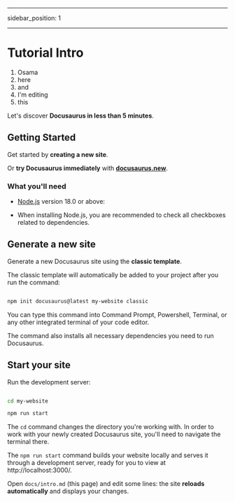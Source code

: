 
---

sidebar_position: 1

---

  

# Tutorial Intro

1. Osama
2. here
3. and
4. I'm editing
5. this

Let's discover **Docusaurus in less than 5 minutes**.

  

## Getting Started

  

Get started by **creating a new site**.

  

Or **try Docusaurus immediately** with **[docusaurus.new](https://docusaurus.new)**.

  

### What you'll need

  

- [Node.js](https://nodejs.org/en/download/) version 18.0 or above:

- When installing Node.js, you are recommended to check all checkboxes related to dependencies.

  

## Generate a new site

  

Generate a new Docusaurus site using the **classic template**.

  

The classic template will automatically be added to your project after you run the command:

  

```bash

npm init docusaurus@latest my-website classic

```

  

You can type this command into Command Prompt, Powershell, Terminal, or any other integrated terminal of your code editor.

  

The command also installs all necessary dependencies you need to run Docusaurus.

  

## Start your site

  

Run the development server:

  

```bash

cd my-website

npm run start

```

  

The `cd` command changes the directory you're working with. In order to work with your newly created Docusaurus site, you'll need to navigate the terminal there.

  

The `npm run start` command builds your website locally and serves it through a development server, ready for you to view at http://localhost:3000/.

  

Open `docs/intro.md` (this page) and edit some lines: the site **reloads automatically** and displays your changes.